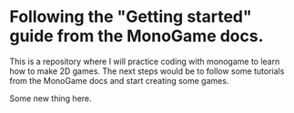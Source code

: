 # Following the "Getting started" guide from the MonoGame docs.

This is a repository where I will practice coding with monogame to learn how to make 2D games. The next steps would be to follow some tutorials from the MonoGame docs and start creating some games.

Some new thing here.
